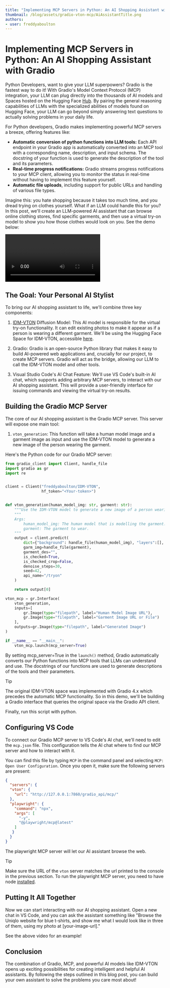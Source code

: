 ```yaml
---
title: "Implementing MCP Servers in Python: An AI Shopping Assistant with Gradio" 
thumbnail: /blog/assets/gradio-vton-mcp/AiAssistantTitle.png
authors:
- user: freddyaboulton
---
```


# Implementing MCP Servers in Python: An AI Shopping Assistant with Gradio

Python Developers, want to give your LLM superpowers? Gradio is the fastest way to do it! With Gradio's Model Context Protocol (MCP) integration, your LLM can plug directly into the thousands of AI models and Spaces hosted on the Hugging Face [Hub](https://hf.co). By pairing the general reasoning capabilities of LLMs with the specialized abilities of models found on Hugging Face, your LLM can go beyond simply answering text questions to actually solving problems in your daily life.

For Python developers, Gradio makes implementing powerful MCP servers a breeze, offering features like:
* **Automatic conversion of python functions into LLM tools:** Each API endpoint in your Gradio app is automatically converted into an MCP tool with a corresponding name, description, and input schema. The docstring of your function is used to generate the description of the tool and its parameters.
* **Real-time progress notifications:** Gradio streams progress notifications to your MCP client, allowing you to monitor the status in real-time without having to implement this feature yourself.
* **Automatic file uploads**, including support for public URLs and handling of various file types.

Imagine this: you hate shopping because it takes too much time, and you dread trying on clothes yourself. What if an LLM could handle this for you? In this post, we'll create an LLM-powered AI assistant that can browse online clothing stores, find specific garments, and then use a virtual try-on model to show you how those clothes would look on you. See the demo below:

<video src="https://github.com/user-attachments/assets/e5bc58b9-ca97-418f-b78b-ce38d4bb527e" controls alt="AI Shopping Assistant Demo using Gradio python sdk and MCP"></video>

## The Goal: Your Personal AI Stylist

To bring our AI shopping assistant to life, we'll combine three key components:

1. [IDM-VTON](https://huggingface.co/yisol/IDM-VTON) Diffusion Model: This AI model is responsible for the virtual try-on functionality. It can edit existing photos to make it appear as if a person is wearing a different garment. We'll be using the Hugging Face Space for IDM-VTON, accessible [here](https://huggingface.co/spaces/yisol/IDM-VTON).

2. Gradio: Gradio is an open-source Python library that makes it easy to build AI-powered web applications and, crucially for our project, to create MCP servers. Gradio will act as the bridge, allowing our LLM to call the IDM-VTON model and other tools.

3. Visual Studio Code's AI Chat Feature: We'll use VS Code's built-in AI chat, which supports adding arbitrary MCP servers, to interact with our AI shopping assistant. This will provide a user-friendly interface for issuing commands and viewing the virtual try-on results.

## Building the Gradio MCP Server
The core of our AI shopping assistant is the Gradio MCP server. This server will expose one main tool:

1. `vton_generation`: This function will take a human model image and a garment image as input and use the IDM-VTON model to generate a new image of the person wearing the garment.


Here's the Python code for our Gradio MCP server:

```python
from gradio_client import Client, handle_file
import gradio as gr
import re


client = Client("freddyaboulton/IDM-VTON",
                hf_token="<Your-token>")


def vton_generation(human_model_img: str, garment: str):
    """Use the IDM-VTON model to generate a new image of a person wearing a garment."""
    """
    Args:
        human_model_img: The human model that is modelling the garment.
        garment: The garment to wear.
    """
    output = client.predict(
        dict={"background": handle_file(human_model_img), "layers":[], "composite":None},
        garm_img=handle_file(garment),
        garment_des="",
        is_checked=True,
        is_checked_crop=False,
        denoise_steps=30,
        seed=42,
        api_name="/tryon"
    )

    return output[0]

vton_mcp = gr.Interface(
    vton_generation,
    inputs=[
        gr.Image(type="filepath", label="Human Model Image URL"),
        gr.Image(type="filepath", label="Garment Image URL or File")
    ],
    outputs=gr.Image(type="filepath", label="Generated Image")
)

if __name__ == "__main__":
    vton_mcp.launch(mcp_server=True)
```

By setting mcp_server=True in the `launch()` method, Gradio automatically converts our Python functions into MCP tools that LLMs can understand and use. The docstrings of our functions are used to generate descriptions of the tools and their parameters.

> [!TIP]
> The original IDM-VTON space was implemented with Gradio 4.x which precedes the automatic MCP functionality. So in this demo, we'll be building a Gradio interface that queries the original space via the Gradio API client.

Finally, run this script with python.

## Configuring VS Code

To connect our Gradio MCP server to VS Code's AI chat, we'll need to edit the `mcp.json` file. This configuration tells the AI chat where to find our MCP server and how to interact with it.

You can find this file by typing `MCP` in the command panel and selecting `MCP: Open User Configuration`. Once you open it, make sure the following servers are present:

```json
{
  "servers": {
  "vton": {
    "url": "http://127.0.0.1:7860/gradio_api/mcp/"
  },
  "playwright": {
    "command": "npx",
    "args": [
      "-y",
      "@playwright/mcp@latest"
    ]
   }
  }
}
```

The playwright MCP server will let our AI assistant browse the web.

> [!TIP]
> Make sure the URL of the `vton` server matches the url printed to the console in the previous section. To run the playwright MCP server, you need to have node [installed](https://docs.npmjs.com/downloading-and-installing-node-js-and-npm).

## Putting It All Together

Now we can start interacting with our AI shopping assistant. Open a new chat in VS Code, and you can ask the assistant something like "Browse the Uniqlo website for blue t-shirts, and show me what I would look like in three of them, using my photo at [your-image-url]."

See the above video for an example!

## Conclusion

The combination of Gradio, MCP, and powerful AI models like IDM-VTON opens up exciting possibilities for creating intelligent and helpful AI assistants. By following the steps outlined in this blog post, you can build your own assistant to solve the problems you care most about!